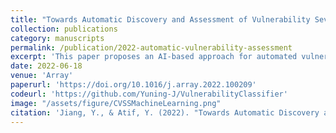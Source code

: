 ```yaml
---
title: "Towards Automatic Discovery and Assessment of Vulnerability Severity in Cyber–Physical Systems"
collection: publications
category: manuscripts
permalink: /publication/2022-automatic-vulnerability-assessment
excerpt: 'This paper proposes an AI-based approach for automated vulnerability severity scoring in cyber–physical systems, addressing inconsistencies in CVSS scores and enabling improved cybersecurity assessment.'
date: 2022-06-18
venue: 'Array'
paperurl: 'https://doi.org/10.1016/j.array.2022.100209'
codeurl: 'https://github.com/Yuning-J/VulnerabilityClassifier'
image: "/assets/figure/CVSSMachineLearning.png"
citation: 'Jiang, Y., & Atif, Y. (2022). "Towards Automatic Discovery and Assessment of Vulnerability Severity in Cyber–Physical Systems." <i>Array</i>, 15, 100209.'
---
```

